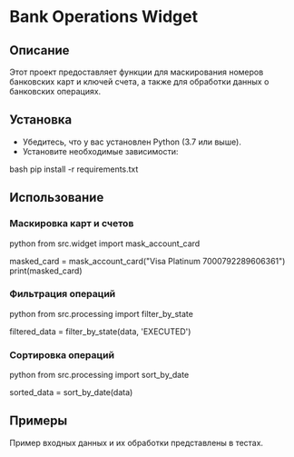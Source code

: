 # Bank Operations Widget

## Описание
Этот проект предоставляет функции для маскирования номеров банковских карт и ключей счета, а также для обработки данных о банковских операциях.

## Установка
- Убедитесь, что у вас установлен Python (3.7 или выше).
- Установите необходимые зависимости:

bash
pip install -r requirements.txt


## Использование
### Маскировка карт и счетов

python
from src.widget import mask_account_card


masked_card = mask_account_card("Visa Platinum 7000792289606361")
print(masked_card)


### Фильтрация операций

python
from src.processing import filter_by_state


filtered_data = filter_by_state(data, 'EXECUTED')


### Сортировка операций

python
from src.processing import sort_by_date


sorted_data = sort_by_date(data)


## Примеры
Пример входных данных и их обработки представлены в тестах.
